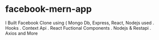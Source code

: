 # facebook-mern-app
I Built Facebook Clone using ( Mongo Db, Express, React, Nodejs used . Hooks . Context Api . React Fuctional Components . Nodejs &amp; Restapi . Axios and More
